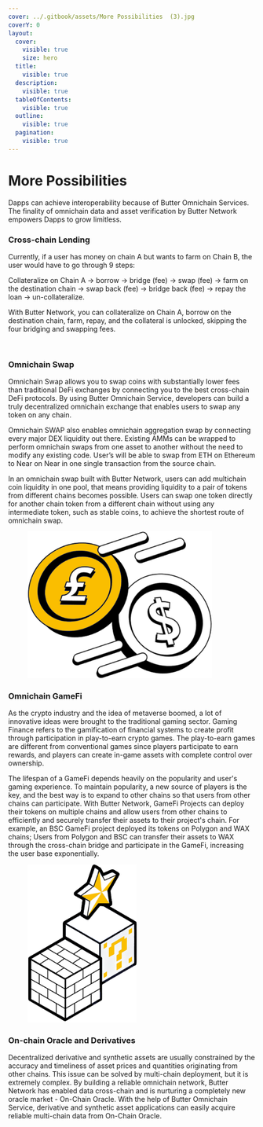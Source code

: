 ```yaml
---
cover: ../.gitbook/assets/More Possibilities  (3).jpg
coverY: 0
layout:
  cover:
    visible: true
    size: hero
  title:
    visible: true
  description:
    visible: true
  tableOfContents:
    visible: true
  outline:
    visible: true
  pagination:
    visible: true
---
```


# More Possibilities

Dapps can achieve interoperability because of Butter Omnichain Services. The finality of omnichain data and asset verification by Butter Network empowers Dapps to grow limitless.

### Cross-chain Lending

Currently, if a user has money on chain A but wants to farm on Chain B, the user would have to go through 9 steps:

Collateralize on Chain A -> borrow -> bridge (fee) -> swap (fee) -> farm on the destination chain -> swap back (fee) -> bridge back (fee) -> repay the loan -> un-collateralize.

With Butter Network, you can collateralize on Chain A, borrow on the destination chain, farm, repay, and the collateral is unlocked, skipping the four bridging and swapping fees.

<figure><img src="../.gitbook/assets/组 6.png" alt="" width="375"><figcaption></figcaption></figure>

### Omnichain Swap

Omnichain Swap allows you to swap coins with substantially lower fees than traditional DeFi exchanges by connecting you to the best cross-chain DeFi protocols. By using Butter Omnichain Service, developers can build a truly decentralized omnichain exchange that enables users to swap any token on any chain.

Omnichain SWAP also enables omnichain aggregation swap by connecting every major DEX liquidity out there. Existing AMMs can be wrapped to perform omnichain swaps from one asset to another without the need to modify any existing code. User’s will be able to swap from ETH on Ethereum to Near on Near in one single transaction from the source chain.

In an omnichain swap built with Butter Network, users can add multichain coin liquidity in one pool, that means providing liquidity to a pair of tokens from different chains becomes possible. Users can swap one token directly for another chain token from a different chain without using any intermediate token, such as stable coins, to achieve the shortest route of omnichain swap.

<figure><img src="../.gitbook/assets/WechatIMG1234 (1).png" alt="" width="375"><figcaption></figcaption></figure>

### Omnichain GameFi

As the crypto industry and the idea of metaverse boomed, a lot of innovative ideas were brought to the traditional gaming sector. Gaming Finance refers to the gamification of financial systems to create profit through participation in play-to-earn crypto games. The play-to-earn games are different from conventional games since players participate to earn rewards, and players can create in-game assets with complete control over ownership.

The lifespan of a GameFi depends heavily on the popularity and user's gaming experience. To maintain popularity, a new source of players is the key, and the best way is to expand to other chains so that users from other chains can participate. With Butter Network, GameFi Projects can deploy their tokens on multiple chains and allow users from other chains to efficiently and securely transfer their assets to their project's chain. For example, an BSC GameFi project deployed its tokens on Polygon and WAX chains; Users from Polygon and BSC can transfer their assets to WAX through the cross-chain bridge and participate in the GameFi, increasing the user base exponentially.

<figure><img src="../.gitbook/assets/组 4 拷贝 (1).png" alt="" width="222"><figcaption></figcaption></figure>

### On-chain Oracle and Derivatives

Decentralized derivative and synthetic assets are usually constrained by the accuracy and timeliness of asset prices and quantities originating from other chains. This issue can be solved by multi-chain deployment, but it is extremely complex. By building a reliable omnichain network, Butter Network has enabled data cross-chain and is nurturing a completely new oracle market - On-Chain Oracle. With the help of Butter Omnichain Service, derivative and synthetic asset applications can easily acquire reliable multi-chain data from On-Chain Oracle.
